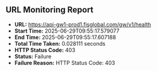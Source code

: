## URL Monitoring Report

- **URL:** https://api-gw1-prod1.fisglobal.com/gw/v1/health
- **Start Time:** 2025-06-29T09:55:17.579077
- **End Time:** 2025-06-29T09:55:17.607188
- **Total Time Taken:** 0.028111 seconds
- **HTTP Status Code:** 403
- **Status:** Failure
- **Failure Reason:** HTTP Status Code: 403
